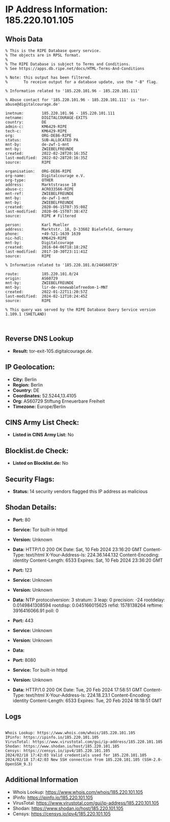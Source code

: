 # IP Address Information: 185.220.101.105

## Whois Data
```
% This is the RIPE Database query service.
% The objects are in RPSL format.
%
% The RIPE Database is subject to Terms and Conditions.
% See https://apps.db.ripe.net/docs/HTML-Terms-And-Conditions

% Note: this output has been filtered.
%       To receive output for a database update, use the "-B" flag.

% Information related to '185.220.101.96 - 185.220.101.111'

% Abuse contact for '185.220.101.96 - 185.220.101.111' is 'tor-abuse@digitalcourage.de'

inetnum:        185.220.101.96 - 185.220.101.111
netname:        DIGITALCOURAGE-EXITS
country:        DE
admin-c:        KM6429-RIPE
tech-c:         KM6429-RIPE
org:            ORG-DE86-RIPE
status:         SUB-ALLOCATED PA
mnt-by:         de-zwf-1-mnt
mnt-by:         ZWIEBELFREUNDE
created:        2022-02-28T20:16:35Z
last-modified:  2022-02-28T20:16:35Z
source:         RIPE

organisation:   ORG-DE86-RIPE
org-name:       Digitalcourage e.V.
org-type:       OTHER
address:        Marktstrasse 18
abuse-c:        ACRO33566-RIPE
mnt-ref:        ZWIEBELFREUNDE
mnt-by:         de-zwf-1-mnt
mnt-by:         ZWIEBELFREUNDE
created:        2020-06-15T07:35:08Z
last-modified:  2020-06-15T07:38:47Z
source:         RIPE # Filtered

person:         Karl Mueller
address:        Marktstr. 18, D-33602 Bielefeld, Germany
phone:          +49-521-1639 1639
nic-hdl:        KM6429-RIPE
mnt-by:         Digitalcourage
created:        2016-04-06T18:18:29Z
last-modified:  2017-10-30T23:11:41Z
source:         RIPE

% Information related to '185.220.101.0/24AS60729'

route:          185.220.101.0/24
origin:         AS60729
mnt-by:         ZWIEBELFREUNDE
mnt-by:         lir-de-renewablefreedom-1-MNT
created:        2022-01-22T11:20:57Z
last-modified:  2024-02-12T10:24:45Z
source:         RIPE

% This query was served by the RIPE Database Query Service version 1.109.1 (SHETLAND)



```
## Reverse DNS Lookup
- **Result:** tor-exit-105.digitalcourage.de.

## IP Geolocation:
- **City:** Berlin
- **Region:** Berlin
- **Country:** DE
- **Coordinates:** 52.5244,13.4105
- **Org:** AS60729 Stiftung Erneuerbare Freiheit
- **Timezone:** Europe/Berlin

## CINS Army List Check:
- **Listed in CINS Army List:** 
No

## Blocklist.de Check:
- **Listed on Blocklist.de:** 
No

## Security Flags:
- **Status:** 14 security vendors flagged this IP address as malicious

## Shodan Details:
- **Port:** 80
- **Service:** Tor built-in httpd
- **Version:** Unknown
- **Data:** HTTP/1.0 200 OK
Date: Sat, 10 Feb 2024 23:16:20 GMT
Content-Type: text/html
X-Your-Address-Is: 224.36.144.132
Content-Encoding: identity
Content-Length: 6533
Expires: Sat, 10 Feb 2024 23:36:20 GMT



- **Port:** 123
- **Service:** Unknown
- **Version:** Unknown
- **Data:** NTP
protocolversion: 3
stratum: 3
leap: 0
precision: -24
rootdelay: 0.0149841308594
rootdisp: 0.045166015625
refid: 1578138264
reftime: 3916416066.91
poll: 0



- **Port:** 443
- **Service:** Unknown
- **Version:** Unknown
- **Data:** 

- **Port:** 8080
- **Service:** Tor built-in httpd
- **Version:** Unknown
- **Data:** HTTP/1.0 200 OK
Date: Tue, 20 Feb 2024 17:58:51 GMT
Content-Type: text/html
X-Your-Address-Is: 224.18.23.1
Content-Encoding: identity
Content-Length: 6533
Expires: Tue, 20 Feb 2024 18:18:51 GMT



## Logs
```

Whois Lookup: https://www.whois.com/whois/185.220.101.105
IPinfo: https://ipinfo.io/185.220.101.105
VirusTotal: https://www.virustotal.com/gui/ip-address/185.220.101.105
Shodan: https://www.shodan.io/host/185.220.101.105
Censys: https://censys.io/ipv4/185.220.101.105
2024/02/18 17:42:03 Valid credentials used for 185.220.101.105
2024/02/18 17:42:03 New SSH connection from 185.220.101.105 (SSH-2.0-OpenSSH_9.3)

```
## Additional Information
- Whois Lookup: https://www.whois.com/whois/185.220.101.105
- IPinfo: https://ipinfo.io/185.220.101.105
- VirusTotal: https://www.virustotal.com/gui/ip-address/185.220.101.105
- Shodan: https://www.shodan.io/host/185.220.101.105
- Censys: https://censys.io/ipv4/185.220.101.105

